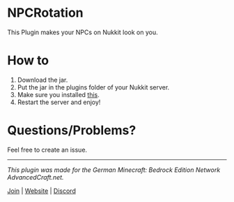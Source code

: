 # NPCRotation
This Plugin makes your NPCs on Nukkit look on you.

# How to
1. Download the jar.
2. Put the jar in the plugins folder of your Nukkit server.
3. Make sure you installed [this](https://nukkitx.com/resources/npc.143/).
4. Restart the server and enjoy!

# Questions/Problems?
Feel free to create an issue.

------------

*This plugin was made for the German Minecraft: Bedrock Edition Network AdvancedCraft.net.*

[Join](https://join.advancedcraft.net) | [Website](https://advancedcraft.net) | [Discord](https://discord.advancedcraft.net)
